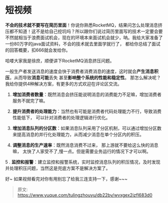 # 短视频

**不会的技术就不要写在简历里面**！你说你熟悉RocketMQ，结果问怎么处理消息挤压都不知道！这不是给自己挖坑吗？所以跟你们说过简历里面写的技术一定要会要不然就相当于浪费面试机会，现在的环境本来面试机会就少，呐。我给大家准备了一份80万字的java面试资料，不会的技术就去里面学就行了， 都给你总结了面试的回答概要，扣666就会发给你。  

哈喽大家我是徐庶，顺便讲下RocketMQ消息挤压问题。

 一般生产者发送消息的速度会快于消费者消费消息的速度，这时就会**产生消息积压**，从而导致**消息可能**丢失
甚至**影响整个系统的性能和稳定性**。
那怎么解决呢？
 我给你提供4种解决方案，有更多的方式欢迎在评论区交流。

1. **增加消费者数量**：既然消息会挤压能说明消息的消费能力不足嘛，增加消费者服务不就完了嘛。
2. **提升消费者的处理能力**：当然也有可能是消费者代码处理能力不行，导致消费性能低下， 可以针对消费者的处理逻辑进行优化。

3. **增加消息队列的分区数**：如果消息队列采用了分区机制，可以通过增加分区数来提高消息的并行化处理能力，从而减少消息在单个分区内的积压。
4. **调整消息的生产速率**：既然消息消费不过来， 那上游就不要给这么快的消息嘛， 太快了人家受不了,慢一点。但是需要业务运行的情况下才可以啊。

5 . **监控和报警**：建立监控和报警系统，实时监控消息队列的积压情况，及时发现并处理积压问题，当然这是兜底方案不是解决方案了。

好~ 如果视频看完对你有用别忘了给我三连支持一下，感谢~~~


> 原文: <https://www.yuque.com/tulingzhouyu/db22bv/wvxgex2izfl683d0>